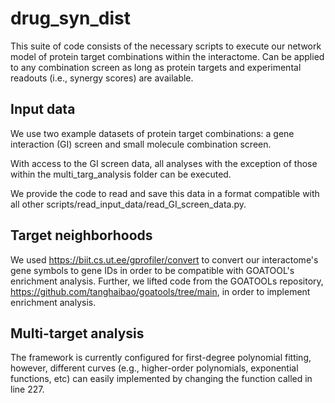 # drug_syn_dist

This suite of code consists of the necessary scripts to execute our network model of protein target combinations within the interactome. Can be applied to any combination screen as long as protein targets and experimental readouts (i.e., synergy scores) are available.

## Input data

We use two example datasets of protein target combinations: a gene interaction (GI) screen and small molecule combination screen. 

With access to the GI screen data, all analyses with the exception of those within the multi_targ_analysis folder can be executed. 

We provide the code to read and save this data in a format compatible with all other scripts/read_input_data/read_GI_screen_data.py.

## Target neighborhoods

We used https://biit.cs.ut.ee/gprofiler/convert to convert our interactome's gene symbols to gene IDs in order to be compatible with GOATOOL's enrichment analysis. Further, we lifted code from the GOATOOLs repository, https://github.com/tanghaibao/goatools/tree/main, in order to implement enrichment analysis. 

## Multi-target analysis

The framework is currently configured for first-degree polynomial fitting, however, different curves (e.g., higher-order polynomials, exponential functions, etc) can easily implemented by changing the function called in line 227.
